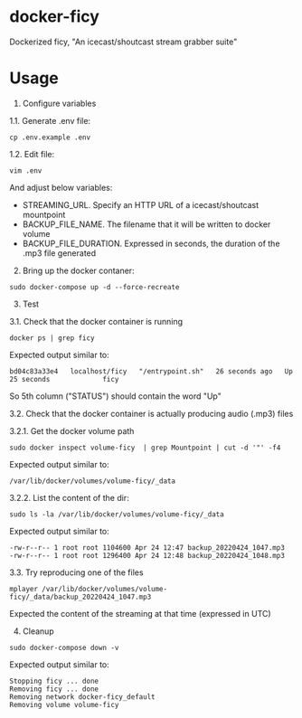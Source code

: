 # docker-ficy

Dockerized ficy, "An icecast/shoutcast stream grabber suite"

# Usage

1. Configure variables

1.1. Generate .env file:

```
cp .env.example .env
```

1.2. Edit file:

```
vim .env
```

And adjust below variables:

* STREAMING_URL. Specify an HTTP URL of a icecast/shoutcast mountpoint
* BACKUP_FILE_NAME. The filename that it will be written to docker volume
* BACKUP_FILE_DURATION. Expressed in seconds, the duration of the .mp3 file generated

2. Bring up the docker contaner:

```
sudo docker-compose up -d --force-recreate
```

3. Test

3.1. Check that the docker container is running

```
docker ps | grep ficy
```

Expected output similar to:

```
bd04c83a33e4   localhost/ficy   "/entrypoint.sh"   26 seconds ago   Up 25 seconds             ficy
```

So 5th column ("STATUS") should contain the word "Up"

3.2. Check that the docker container is actually producing audio (.mp3) files

3.2.1. Get the docker volume path

```
sudo docker inspect volume-ficy  | grep Mountpoint | cut -d '"' -f4
```

Expected output similar to:

```
/var/lib/docker/volumes/volume-ficy/_data
```

3.2.2. List the content of the dir:

```
sudo ls -la /var/lib/docker/volumes/volume-ficy/_data
```

Expected output similar to:

```
-rw-r--r-- 1 root root 1104600 Apr 24 12:47 backup_20220424_1047.mp3
-rw-r--r-- 1 root root 1296400 Apr 24 12:48 backup_20220424_1048.mp3
```

3.3. Try reproducing one of the files

```
mplayer /var/lib/docker/volumes/volume-ficy/_data/backup_20220424_1047.mp3
```

Expected the content of the streaming at that time (expressed in UTC)

4. Cleanup

```
sudo docker-compose down -v
```

Expected output similar to:

```
Stopping ficy ... done
Removing ficy ... done
Removing network docker-ficy_default
Removing volume volume-ficy
```
